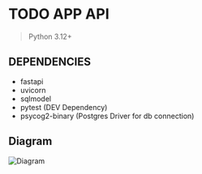 # TODO APP API

> Python 3.12+

## DEPENDENCIES 
- fastapi
- uvicorn
- sqlmodel
- pytest (DEV Dependency)
- psycog2-binary (Postgres Driver for db connection)

## Diagram

![Diagram](diagram.png)